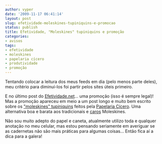 ```yaml
---
author: vyper
date: '2009-11-17 06:41:14'
layout: post
slug: efetividade-moleskines-tupiniquins-e-promocao
status: publish
title: Efetividade, "Moleskines" tupiniquins e promoção
categories:
- avisos
tags:
- efetividade
- moleskines
- papelaria cícero
- produtividade
- promoção
---
```


Tentando colocar a leitura dos meus feeds em dia (pelo menos parte deles), meu
critério para diminuí-los foi partir pelos sites úteis primeiro.

E no último post do [Efetividade.net](http://www.efetividade.net)... uma
promoção (isso é sempre legal)! Mas a promoção apareceu em meio a um post
longo e muito bem escrito sobre os ["moleskines" tupiniquins](http://www.efetividade.net/2009/11/16/aprovado-papelaria-cicero-oferece-boa-alternativa-brasileira-aos-bloquinhos-moleskines/) feitos pela
[Papelaria Cícero](http://www.ciceropapelaria.com.br/). Uma alternativa boa e
barata aos tradicionais e [caros](http://www.livrariacultura.com.br/scripts/cultura/busca/busca.asp?palavra=moleskine&tipo_pesq=titulo&sid=101212221111115669743188711&k5=21DDF328&uid=&limpa=0&parceiro=ORAOOX&x=0&y=0) Moleskines.

Não sou muito adepto do papel e caneta, atualmente utilizo toda e qualquer
anotação no meu celular, mas estou pensando seriamente em averiguar se as
cadernetas não são mais práticas para algumas coisas... Então fica aí a dica
para a galera!